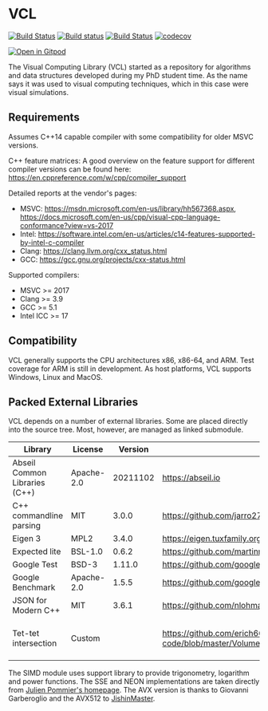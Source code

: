VCL
===

[![Build Status](https://travis-ci.org/bfierz/vcl.svg?branch=master)](https://travis-ci.org/bfierz/vcl)
[![Build status](https://ci.appveyor.com/api/projects/status/ul6ci6u6t2wgyes7?svg=true)](https://ci.appveyor.com/project/bfierz/vcl)
[![Build Status](https://dev.azure.com/basilfierz/VCL/_apis/build/status/vcl?branchName=master)](https://dev.azure.com/basilfierz/VCL/_build/latest?definitionId=2&branchName=master)
[![codecov](https://codecov.io/gh/bfierz/vcl/branch/master/graph/badge.svg)](https://codecov.io/gh/bfierz/vcl)

[![Open in Gitpod](https://gitpod.io/button/open-in-gitpod.svg)](https://gitpod.io/#https://github.com/bfierz/vcl)

The Visual Computing Library (VCL) started as a repository for algorithms and data structures developed during my PhD student time. As the name says it was used to visual computing techniques, which in this case were visual simulations.

Requirements
------------

Assumes C++14 capable compiler with some compatibility for older MSVC versions.

C++ feature matrices:
A good overview on the feature support for different compiler versions can be found here: https://en.cppreference.com/w/cpp/compiler_support

Detailed reports at the vendor's pages:

* MSVC: https://msdn.microsoft.com/en-us/library/hh567368.aspx, https://docs.microsoft.com/en-us/cpp/visual-cpp-language-conformance?view=vs-2017
* Intel: https://software.intel.com/en-us/articles/c14-features-supported-by-intel-c-compiler
* Clang: https://clang.llvm.org/cxx_status.html
* GCC: https://gcc.gnu.org/projects/cxx-status.html

Supported compilers:

* MSVC >= 2017
* Clang >= 3.9
* GCC >= 5.1
* Intel ICC >= 17

Compatibility
-------------

VCL generally supports the CPU architectures x86, x86-64, and ARM. Test coverage for ARM is still in development.
As host platforms, VCL supports Windows, Linux and MacOS.

Packed External Libraries
--------------------------

VCL depends on a number of external libraries. Some are placed directly into the source tree.
Most, however, are managed as linked submodule.

| Library                       | License    | Version  | Source                                       | Notes                     |
|-------------------------------|------------|----------|----------------------------------------------|---------------------------|
| Abseil Common Libraries (C++) | Apache-2.0 | 20211102 | https://abseil.io                            | Release 20211102          |
| C++ commandline parsing       | MIT        | 3.0.0    | https://github.com/jarro2783/cxxopts         | In source tree            |
| Eigen 3                       | MPL2       | 3.4.0    | https://eigen.tuxfamily.org                  |                           |
| Expected lite                 | BSL-1.0    | 0.6.2    | https://github.com/martinmoene/expected-lite | In source tree            |
| Google Test                   | BSD-3      | 1.11.0   | https://github.com/google/googletest         |                           |
| Google Benchmark              | Apache-2.0 | 1.5.5    | https://github.com/google/benchmark          |                           |
| JSON for Modern C++           | MIT        | 3.6.1    | https://github.com/nlohmann/json             |                           |
| Tet-tet intersection          | Custom     |          | https://github.com/erich666/jgt-code/blob/master/Volume_07/Number_2/Ganovelli2002/tet_a_tet.h | Refactored implementation. The license is included [here](./doc/license_ganovelli_tet_a_tet.md) |

The SIMD module uses support library to provide trigonometry, logarithm and power functions. The SSE and NEON implementations are taken directly from [Julien Pommier's homepage](http://gruntthepeon.free.fr/ssemath/). The AVX version is thanks to Giovanni Garberoglio and the AVX512 to [JishinMaster](https://github.com/JishinMaster/simd_utils).
